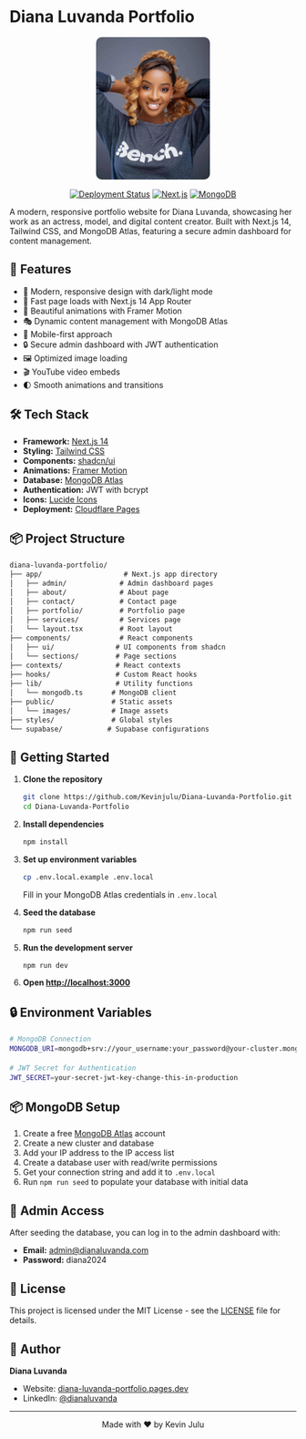 # Diana Luvanda Portfolio

<div align="center">
  <img src="public/images/diana-profile.jpg" alt="Diana Luvanda" width="200" style="border-radius: 10px;"/>
  
  [![Deployment Status](https://img.shields.io/badge/deployment-cloudflare-F38020?style=for-the-badge&logo=cloudflare)](https://diana-luvanda-portfolio.pages.dev)
  [![Next.js](https://img.shields.io/badge/next.js-14-black?style=for-the-badge&logo=next.js)](https://nextjs.org/)
  [![MongoDB](https://img.shields.io/badge/mongodb-atlas-47A248?style=for-the-badge&logo=mongodb)](https://www.mongodb.com/atlas/database)
</div>

A modern, responsive portfolio website for Diana Luvanda, showcasing her work as an actress, model, and digital content creator. Built with Next.js 14, Tailwind CSS, and MongoDB Atlas, featuring a secure admin dashboard for content management.

## 🌟 Features

- 🎨 Modern, responsive design with dark/light mode
- 🚀 Fast page loads with Next.js 14 App Router
- 💅 Beautiful animations with Framer Motion
- 🎭 Dynamic content management with MongoDB Atlas
- 📱 Mobile-first approach
- 🔒 Secure admin dashboard with JWT authentication
- 🖼️ Optimized image loading
- 🎬 YouTube video embeds
- 🌓 Smooth animations and transitions

## 🛠️ Tech Stack

- **Framework:** [Next.js 14](https://nextjs.org/)
- **Styling:** [Tailwind CSS](https://tailwindcss.com/)
- **Components:** [shadcn/ui](https://ui.shadcn.com/)
- **Animations:** [Framer Motion](https://www.framer.com/motion/)
- **Database:** [MongoDB Atlas](https://www.mongodb.com/atlas/database)
- **Authentication:** JWT with bcrypt
- **Icons:** [Lucide Icons](https://lucide.dev/)
- **Deployment:** [Cloudflare Pages](https://pages.cloudflare.com/)

## 📦 Project Structure

```
diana-luvanda-portfolio/
├── app/                    # Next.js app directory
│   ├── admin/             # Admin dashboard pages
│   ├── about/             # About page
│   ├── contact/           # Contact page
│   ├── portfolio/         # Portfolio page
│   ├── services/          # Services page
│   └── layout.tsx         # Root layout
├── components/            # React components
│   ├── ui/               # UI components from shadcn
│   └── sections/         # Page sections
├── contexts/             # React contexts
├── hooks/                # Custom React hooks
├── lib/                  # Utility functions
│   └── mongodb.ts       # MongoDB client
├── public/              # Static assets
│   └── images/          # Image assets
├── styles/              # Global styles
└── supabase/           # Supabase configurations
```

## 🚀 Getting Started

1. **Clone the repository**
   ```bash
   git clone https://github.com/Kevinjulu/Diana-Luvanda-Portfolio.git
   cd Diana-Luvanda-Portfolio
   ```

2. **Install dependencies**
   ```bash
   npm install
   ```

3. **Set up environment variables**
   ```bash
   cp .env.local.example .env.local
   ```
   Fill in your MongoDB Atlas credentials in `.env.local`

4. **Seed the database**
   ```bash
   npm run seed
   ```

5. **Run the development server**
   ```bash
   npm run dev
   ```

6. **Open [http://localhost:3000](http://localhost:3000)**

## 🔒 Environment Variables

```bash
# MongoDB Connection
MONGODB_URI=mongodb+srv://your_username:your_password@your-cluster.mongodb.net/diana-portfolio?retryWrites=true&w=majority

# JWT Secret for Authentication
JWT_SECRET=your-secret-jwt-key-change-this-in-production
```

## 📦 MongoDB Setup

1. Create a free [MongoDB Atlas](https://www.mongodb.com/atlas/database) account
2. Create a new cluster and database
3. Add your IP address to the IP access list
4. Create a database user with read/write permissions
5. Get your connection string and add it to `.env.local`
6. Run `npm run seed` to populate your database with initial data

## 🔐 Admin Access

After seeding the database, you can log in to the admin dashboard with:

- **Email:** admin@dianaluvanda.com
- **Password:** diana2024

## 📝 License

This project is licensed under the MIT License - see the [LICENSE](LICENSE) file for details.

## 👤 Author

**Diana Luvanda**
- Website: [diana-luvanda-portfolio.pages.dev](https://diana-luvanda-portfolio.pages.dev)
- LinkedIn: [@dianaluvanda](https://www.linkedin.com/in/dianaluvanda/)

---

<div align="center">
  Made with ❤️ by Kevin Julu
</div>

